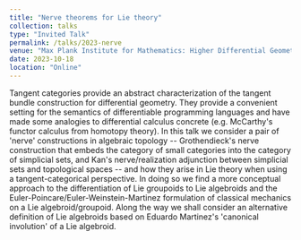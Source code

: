 ```yaml
---
title: "Nerve theorems for Lie theory"
collection: talks
type: "Invited Talk"
permalink: /talks/2023-nerve
venue: "Max Plank Institute for Mathematics: Higher Differential Geometry"
date: 2023-10-18
location: "Online"
---
```


Tangent categories provide an abstract characterization of the tangent bundle construction for differential geometry. They provide a convenient setting for the semantics of differentiable programming languages and have made some analogies to differential calculus concrete (e.g. McCarthy's functor calculus from homotopy theory). In this talk we consider a pair of 'nerve' constructions in algebraic topology -- Grothendieck's nerve construction that embeds the category of small categories into the category of simplicial sets, and Kan's nerve/realization adjunction between simplicial sets and topological spaces -- and how they arise in Lie theory when using a tangent-categorical perspective. In doing so we find a more conceptual approach to the differentiation of Lie groupoids to Lie algebroids and the Euler-Poincare/Euler-Weinstein-Martinez formulation of classical mechanics on a Lie algebroid/groupoid. Along the way we shall consider an alternative definition of Lie algebroids based on Eduardo Martinez's 'canonical involution' of a Lie algebroid.
 